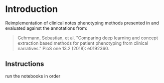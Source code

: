 # Introduction
Reimplementation of clinical notes phenotyping methods presented in and evaluated against the annotations from:

> Gehrmann, Sebastian, et al. "Comparing deep learning and concept extraction based methods for patient phenotyping from clinical narratives." PloS one 13.2 (2018): e0192360.

## Instructions
run the notebooks in order
